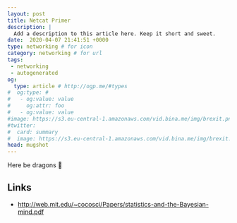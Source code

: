 ```yaml
---
layout: post
title: Netcat Primer
description: |
  Add a description to this article here. Keep it short and sweet.
date:  2020-04-07 21:41:51 +0000
type: networking # for icon
category: networking # for url
tags:
 - networking
 - autogenerated
og:
  type: article # http://ogp.me/#types
#  og:type: # 
#   - og:value: value
#     og:attr: foo
#   - og:value: value
#image: https://s3.eu-central-1.amazonaws.com/vid.bina.me/img/brexit.png
#twitter:
#  card: summary
#  image: https://s3.eu-central-1.amazonaws.com/vid.bina.me/img/brexit.png
head: mugshot
---
```

Here be dragons :dragon:

## Links

- http://web.mit.edu/~cocosci/Papers/statistics-and-the-Bayesian-mind.pdf
